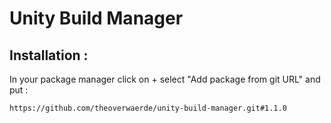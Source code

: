 # Unity Build Manager

## Installation :
In your package manager click on + select "Add package from git URL" and put :

`https://github.com/theoverwaerde/unity-build-manager.git#1.1.0`
